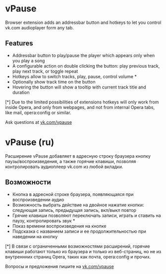 vPause
======

Browser extension adds an addressbar button and hotkeys to let you control vk.com audioplayer form any tab.

Features
--------

* Addressbar button to play/pause the player which appears only when you play a song
* A configurable action on double clicking the button: play previous track, play next track, or toggle repeat
* Hotkeys allow to switch tracks, play, pause, control volume *
* Optionally show track time on the button
* Hovering the button will show a tooltip with current track title and duration

[*] Due to the limited possibilities of extensions hotkeys will only work from inside Opera,
 and only from webpages, and not from internal Opera tabs, like mail, opera:config or similar.

Ask questions at [vk.com/vpause](http://vk.com/vpause/)


vPause (ru)
===========

Расширение vPause добавляет в адресную строку браузера кнопку паузы/воспроизведения,
а также горячие клавиши, позволяя контролировать аудиоплеер vk.com из любой вкладки.

Возможности
-----------

* Кнопка в адресной строке браузера, появляющаяся при воспроизведении аудио
* Возможность выбрать действие на двойное нажатие кнопки: следующая запись, предыдущая запись, вкл/выкл повтор
* Грячие клавиши позволяют переключать записи, играть и ставить на паузу, контролировать звук *
* Показ времени воспроизведения на кнопке
* Подсказка с названием записи и ее продолжительностью при наведении на кнопку

[*]  В связи с ограниченными возможностями расширений, горячие клавиши работают только из браузера и только
из веб-страниц, но не из внутреннних страниц Opera, таких как почта, opera:config и прочих.

Вопросы и предложения пишите на [vk.com/vpause](http://vk.com/vpause/)